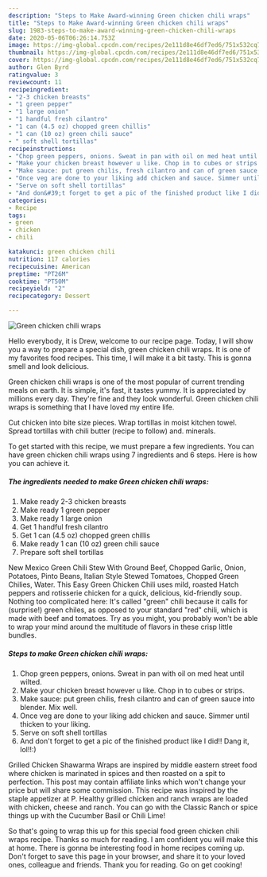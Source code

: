 ```yaml
---
description: "Steps to Make Award-winning Green chicken chili wraps"
title: "Steps to Make Award-winning Green chicken chili wraps"
slug: 1983-steps-to-make-award-winning-green-chicken-chili-wraps
date: 2020-05-06T06:26:14.753Z
image: https://img-global.cpcdn.com/recipes/2e111d8e46df7ed6/751x532cq70/green-chicken-chili-wraps-recipe-main-photo.jpg
thumbnail: https://img-global.cpcdn.com/recipes/2e111d8e46df7ed6/751x532cq70/green-chicken-chili-wraps-recipe-main-photo.jpg
cover: https://img-global.cpcdn.com/recipes/2e111d8e46df7ed6/751x532cq70/green-chicken-chili-wraps-recipe-main-photo.jpg
author: Glen Byrd
ratingvalue: 3
reviewcount: 11
recipeingredient:
- "2-3 chicken breasts"
- "1 green pepper"
- "1 large onion"
- "1 handful fresh cilantro"
- "1 can (4.5 oz) chopped green chillis"
- "1 can (10 oz) green chili sauce"
- " soft shell tortillas"
recipeinstructions:
- "Chop green peppers, onions. Sweat in pan with oil on med heat until wilted."
- "Make your chicken breast however u like. Chop in to cubes or strips."
- "Make sauce: put green chilis, fresh cilantro and can of green sauce into blender. Mix well."
- "Once veg are done to your liking add chicken and sauce. Simmer until thicken to your liking."
- "Serve on soft shell tortillas"
- "And don&#39;t forget to get a pic of the finished product like I did!! Dang it, lol!!:)"
categories:
- Recipe
tags:
- green
- chicken
- chili

katakunci: green chicken chili 
nutrition: 117 calories
recipecuisine: American
preptime: "PT26M"
cooktime: "PT50M"
recipeyield: "2"
recipecategory: Dessert

---
```



![Green chicken chili wraps](https://img-global.cpcdn.com/recipes/2e111d8e46df7ed6/751x532cq70/green-chicken-chili-wraps-recipe-main-photo.jpg)

Hello everybody, it is Drew, welcome to our recipe page. Today, I will show you a way to prepare a special dish, green chicken chili wraps. It is one of my favorites food recipes. This time, I will make it a bit tasty. This is gonna smell and look delicious.

Green chicken chili wraps is one of the most popular of current trending meals on earth. It is simple, it's fast, it tastes yummy. It is appreciated by millions every day. They're fine and they look wonderful. Green chicken chili wraps is something that I have loved my entire life.

Cut chicken into bite size pieces. Wrap tortillas in moist kitchen towel. Spread tortillas with chili butter (recipe to follow) and. minerals.


To get started with this recipe, we must prepare a few ingredients. You can have green chicken chili wraps using 7 ingredients and 6 steps. Here is how you can achieve it.

<!--inarticleads1-->

##### The ingredients needed to make Green chicken chili wraps:

1. Make ready 2-3 chicken breasts
1. Make ready 1 green pepper
1. Make ready 1 large onion
1. Get 1 handful fresh cilantro
1. Get 1 can (4.5 oz) chopped green chillis
1. Make ready 1 can (10 oz) green chili sauce
1. Prepare  soft shell tortillas


New Mexico Green Chili Stew With Ground Beef, Chopped Garlic, Onion, Potatoes, Pinto Beans, Italian Style Stewed Tomatoes, Chopped Green Chilies, Water. This Easy Green Chicken Chili uses mild, roasted Hatch peppers and rotisserie chicken for a quick, delicious, kid-friendly soup. Nothing too complicated here: It&#39;s called &#34;green&#34; chili because it calls for (surprise!) green chiles, as opposed to your standard &#34;red&#34; chili, which is made with beef and tomatoes. Try as you might, you probably won&#39;t be able to wrap your mind around the multitude of flavors in these crisp little bundles. 

<!--inarticleads2-->

##### Steps to make Green chicken chili wraps:

1. Chop green peppers, onions. Sweat in pan with oil on med heat until wilted.
1. Make your chicken breast however u like. Chop in to cubes or strips.
1. Make sauce: put green chilis, fresh cilantro and can of green sauce into blender. Mix well.
1. Once veg are done to your liking add chicken and sauce. Simmer until thicken to your liking.
1. Serve on soft shell tortillas
1. And don&#39;t forget to get a pic of the finished product like I did!! Dang it, lol!!:)


Grilled Chicken Shawarma Wraps are inspired by middle eastern street food where chicken is marinated in spices and then roasted on a spit to perfection. This post may contain affiliate links which won&#39;t change your price but will share some commission. This recipe was inspired by the staple appetizer at P. Healthy grilled chicken and ranch wraps are loaded with chicken, cheese and ranch. You can go with the Classic Ranch or spice things up with the Cucumber Basil or Chili Lime! 

So that's going to wrap this up for this special food green chicken chili wraps recipe. Thanks so much for reading. I am confident you will make this at home. There is gonna be interesting food in home recipes coming up. Don't forget to save this page in your browser, and share it to your loved ones, colleague and friends. Thank you for reading. Go on get cooking!

